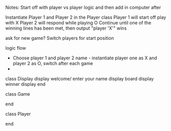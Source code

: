 


Notes: Start off with player vs player logic and then add in computer after

  Instantiate Player 1 and Player 2 in the Player class
  Player 1 will start off play with X 
  Player 2 will respond while playing O
  Continue until one of the winning lines has been met, then output "player 'X'" wins

  ask for new game? Switch players for start position


  
  logic flow
  - Choose player 1 and player 2 name - instantiate player one as X and player 2 as O, switch after each game
  - 

  class Display
    display welcome/ enter your name 
    display board
    display winner
    display
  end

  class Game

  end

  class Player

  end

  